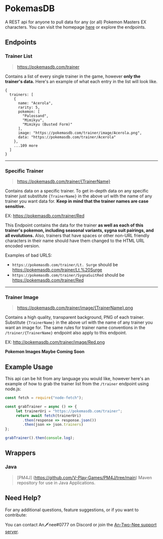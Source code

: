 # PokemasDB
A REST api for anyone to pull data for any (or all) Pokemon Masters EX characters. You can visit the homepage [here](http://pokemasdb.com) or explore the endpoints.

## Endpoints
### Trainer List
> https://pokemasdb.com/trainer <br />

Contains a list of every single trainer in the game, however **only the trainer's data.** 
Here's an example of what each entry in the list will look like.

```
{
  trainers: [
    {
      name: "Acerola",
      rarity: 5,
      pokemon: [
        "Palossand",
        "Mimikyu",
        "Mimikyu (Busted Form)"
      ],
      image: "https://pokemasdb.com/trainer/image/Acerola.png",
      data: "https://pokemasdb.com/trainer/Acerola"
    },
    ...109 more
  ]
}
```
___
### Specific Trainer
> https://pokemasdb.com/trainer/{TrainerName} <br />

Contains data on a specific trainer. To get in-depth data on any specific trainer just substitute `{TrainerName}` in the above url with the name of any trainer you want data for. **Keep in mind that the trainer names are case sensitive.** <br />

EX: https://pokemasdb.com/trainer/Red

This Endpoint contains the data for the trainer **as well as each of this trainer's pokemon, including seasonal variants, sygna suit pairings, and all evolutions.** Also, trainers that have spaces or other non-URL friendly characters in their name should have them changed to the HTML URL encoded version.

Examples of bad URLS:
* `https://pokemasdb.com/trainer/Lt. Surge` should be https://pokemasdb.com/trainer/Lt.%20Surge 
* `https://pokemasdb.com/trainer/SygnaSuitRed` should be https://pokemasdb.com/trainer/Red
___
### Trainer Image
> https://pokemasdb.com/trainer/image/{TrainerName}.png <br />

Contains a high quality, transparent background, PNG of each trainer. Substitute `{TrainerName}` in the above url with the name of any trainer you want an image for. The same rules for trainer name conventions in the `/trainer/{TrainerName}` endpoint also apply to this endpoint.

EX: http://pokemasdb.com/trainer/image/Red.png

**Pokemon Images Maybe Coming Soon**

## Example Usage
This api can be hit from any language you would like, however here's an example of how to grab the trainer list from the `/trainer` endpoint using node.js:
```javascript
const fetch = require("node-fetch");

const grabTrainer = async () => {
     let trainerUri = "https://pokemasdb.com/trainer";
     return await fetch(trainerUri)
        .then(response => response.json())
        .then(json => json.trainers)
};

grabTrainer().then(console.log);
```
## Wrappers
### Java
> [PM4J] (https://github.com/V-Play-Games/PM4J/tree/main)
Maven repository for use in Java Applications.

## Need Help?
For any additional questions, feature suggestions, or if you want to contribute: 

You can contact An🗡nee#0777 on Discord or join the [An-Two-Nee support server](https://discord.gg/cb8vna).
